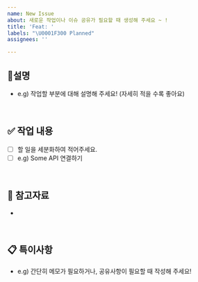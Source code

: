 ```yaml
---
name: New Issue
about: 새로운 작업이나 이슈 공유가 필요할 때 생성해 주세요 ~ !
title: 'Feat: '
labels: "\U0001F300 Planned"
assignees: ''

---
```


## 📍설명
- e.g) 작업할 부분에 대해 설명해 주세요! (자세히 적을 수록 좋아요)

<br />

## ✅ 작업 내용
- [ ] 할 일을 세분화하여 적어주세요.
- [ ] e.g) Some API 연결하기

<br />

## 🔗 참고자료
- []()

<br />

## 📋 특이사항
- e.g) 간단히 메모가 필요하거나, 공유사항이 필요할 때 작성해 주세요!
